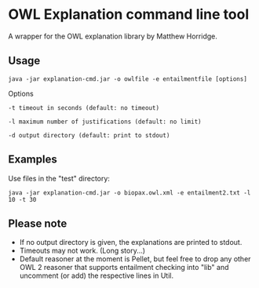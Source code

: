 # OWL Explanation command line tool

A wrapper for the OWL explanation library by Matthew Horridge.

## Usage

    java -jar explanation-cmd.jar -o owlfile -e entailmentfile [options]

Options

    -t timeout in seconds (default: no timeout)

    -l maximum number of justifications (default: no limit)

    -d output directory (default: print to stdout)

## Examples
Use files in the "test" directory:

    java -jar explanation-cmd.jar -o biopax.owl.xml -e entailment2.txt -l 10 -t 30

## Please note
* If no output directory is given, the explanations are printed to stdout.
* Timeouts may not work. (Long story...)
* Default reasoner at the moment is Pellet, but feel free to drop any other OWL 2 reasoner that supports entailment checking into "lib" and uncomment (or add) the respective lines in Util.
